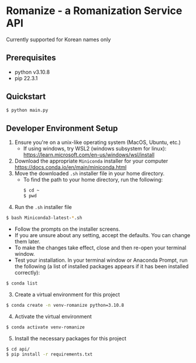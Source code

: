 # Romanize - a Romanization Service API
Currently supported for Korean names only


## Prerequisites
- python v3.10.8
- pip 22.3.1

## Quickstart
```bash
$ python main.py
```

## Developer Environment Setup
1. Ensure you're on a unix-like operating system (MacOS, Ubuntu, etc.)
   - If using windows, try WSL2 (windows subsystem for linux): https://learn.microsoft.com/en-us/windows/wsl/install
2. Download the appropriate `Miniconda` installer for your computer
https://docs.conda.io/en/main/miniconda.html
1. Move the downloaded `.sh` installer file in your home directory.
    - To find the path to your home directory, run the following:
        ```bash
        $ cd ~
        $ pwd
        ```
2. Run the `.sh` installer file
```bash
$ bash Miniconda3-latest-*.sh
```
   - Follow the prompts on the installer screens.
   - If you are unsure about any setting, accept the defaults. You can change them later.
   - To make the changes take effect, close and then re-open your terminal window.
   - Test your installation. In your terminal window or Anaconda Prompt, run the following (a list of installed packages appears if it has been installed correctly):
```bash
$ conda list
``` 
3. Create a virtual environment for this project
```bash
$ conda create -n venv-romanize python=3.10.8
```
4. Activate the virtual environment
```bash
$ conda activate venv-romanize
```
5. Install the necessary packages for this project
```bash
$ cd api/
$ pip install -r requirements.txt
```
